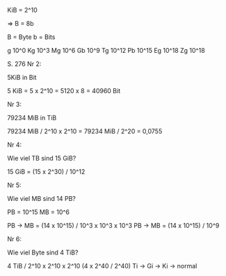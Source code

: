 
KiB = 2^10 

=> B = 8b

B = Byte
b = Bits 

 g 10^0
Kg 10^3
Mg 10^6
Gb 10^9
Tg 10^12
Pb 10^15
Eg 10^18
Zg 10^18  

S. 276 Nr 2:

5KiB in Bit 

5 KiB = 5 x 2^10 = 5120 x 8 = 40960 Bit 

Nr 3:

79234 MiB in TiB

79234 MiB / 2^10 x 2^10 = 79234 MiB / 2^20 = 0,0755

Nr 4:

Wie viel TB sind 15 GiB?

15 GiB = (15 x 2^30) / 10^12 

Nr 5:

Wie viel MB sind 14 PB?

PB = 10^15
MB = 10^6

PB -> MB = (14 x 10^15) / 10^3 x 10^3 x 10^3
PB -> MB = (14 x 10^15) / 10^9

Nr 6:

Wie viel Byte sind 4 TiB?

4 TiB / 2^10 x 2^10 x 2^10
(4 x 2^40 / 2^40) 
Ti -> Gi -> Ki -> normal 